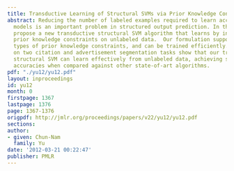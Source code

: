 ```yaml
---
title: Transductive Learning of Structural SVMs via Prior Knowledge Constraints
abstract: Reducing the number of labeled examples required to learn accurate prediction
  models is an important problem in structured output prediction. In this paper we
  propose a new transductive structural SVM algorithm that learns by incorporating
  prior knowledge constraints on unlabeled data.  Our formulation supports different
  types of prior knowledge constraints, and can be trained efficiently. Experiments
  on two citation and advertisement segmentation tasks show that our transductive
  structural SVM can learn effectively from unlabeled data, achieving similar prediction
  accuracies when compared against other state-of-art algorithms.
pdf: "./yu12/yu12.pdf"
layout: inproceedings
id: yu12
month: 0
firstpage: 1367
lastpage: 1376
page: 1367-1376
origpdf: http://jmlr.org/proceedings/papers/v22/yu12/yu12.pdf
sections: 
author:
- given: Chun-Nam
  family: Yu
date: '2012-03-21 00:22:47'
publisher: PMLR
---
```

